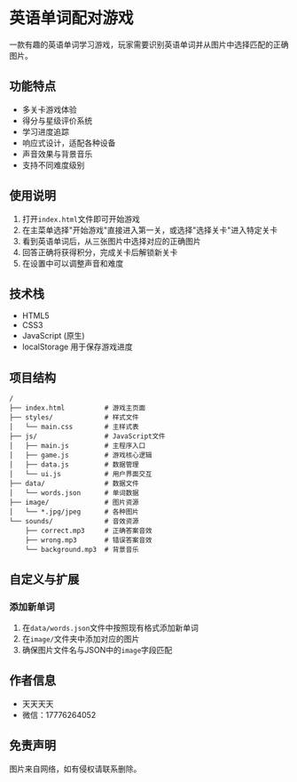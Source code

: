 # 英语单词配对游戏

一款有趣的英语单词学习游戏，玩家需要识别英语单词并从图片中选择匹配的正确图片。

## 功能特点

- 多关卡游戏体验
- 得分与星级评价系统
- 学习进度追踪
- 响应式设计，适配各种设备
- 声音效果与背景音乐
- 支持不同难度级别

## 使用说明

1. 打开`index.html`文件即可开始游戏
2. 在主菜单选择"开始游戏"直接进入第一关，或选择"选择关卡"进入特定关卡
3. 看到英语单词后，从三张图片中选择对应的正确图片
4. 回答正确将获得积分，完成关卡后解锁新关卡
5. 在设置中可以调整声音和难度

## 技术栈

- HTML5
- CSS3
- JavaScript (原生)
- localStorage 用于保存游戏进度

## 项目结构

```
/
├── index.html          # 游戏主页面
├── styles/             # 样式文件
│   └── main.css        # 主样式表
├── js/                 # JavaScript文件
│   ├── main.js         # 主程序入口
│   ├── game.js         # 游戏核心逻辑
│   ├── data.js         # 数据管理
│   └── ui.js           # 用户界面交互
├── data/               # 数据文件
│   └── words.json      # 单词数据
├── image/              # 图片资源
│   └── *.jpg/jpeg      # 各种图片
└── sounds/             # 音效资源
    ├── correct.mp3     # 正确答案音效
    ├── wrong.mp3       # 错误答案音效
    └── background.mp3  # 背景音乐
```

## 自定义与扩展

### 添加新单词

1. 在`data/words.json`文件中按照现有格式添加新单词
2. 在`image/`文件夹中添加对应的图片
3. 确保图片文件名与JSON中的`image`字段匹配

## 作者信息

- 天天天天
- 微信：17776264052

## 免责声明

图片来自网络，如有侵权请联系删除。 